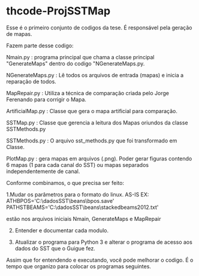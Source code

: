 # thcode-ProjSSTMap

Esse é o primeiro conjunto de codigos da tese. É responsável pela geração de mapas.

Fazem parte desse codigo:

Nmain.py : programa principal que chama a classe principal "GenerateMaps" dentro do codigo "NGenerateMaps.py.

NGenerateMaps.py : Lê todos os arquivos de entrada (mapas) e inicia a reparação de todos.

MapRepair.py : Utiliza a técnica de comparação criada pelo Jorge Ferenando para corrigir o Mapa.

ArtificialMap.py : Classe que gera o mapa artificial para comparação.

SSTMap.py : Classe que gerencia a leitura dos Mapas oriundos da classe SSTMethods.py

SSTMethods.py : O arquivo sst_methods.py que foi transformado em Classe.

PlotMap.py : gera mapas em arquivos (.png). Poder gerar figuras contendo 6 mapas (1 para cada canal do SST) ou mapas separados independentemente de canal.

Conforme combinamos, o que precisa ser feito:

1.Mudar os parâmetros para o formato do linux.
AS-IS EX:
ATHBPOS='C:\\dadosSST\\beans\\bpos.save'
PATHSTBEAMS='C:\\dadosSST\\beans\\stackedbeams2012.txt'

estão nos arquivos iniciais Nmain, GenerateMaps e MapRepair

2. Entender e documentar cada modulo.

3. Atualizar o programa para Python 3 e alterar o programa de acesso aos dados do SST que o Guigue fez.

Assim que for entendendo e executando, você pode melhorar o codigo. É o tempo que organizo para colocar os programas seguintes.


